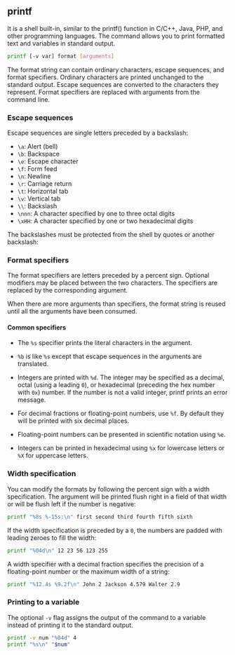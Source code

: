 ## printf
It is a shell built-in, similar to the printf() function in C/C++, Java, PHP, and other programming languages. The command allows you to print formatted text and variables in standard output.

```bash
printf [-v var] format [arguments]
```

The format string can contain ordinary characters, escape sequences, and format specifiers. Ordinary characters are printed unchanged to the standard output. Escape sequences are converted to the characters they represent. Format specifiers are replaced with arguments from the command line.

### Escape sequences
Escape sequences are single letters preceded by a backslash:
- `\a`: Alert (bell)
- `\b`: Backspace
- `\e`: Escape character
- `\f`: Form feed
- `\n`: Newline
- `\r`: Carriage return
- `\t`: Horizontal tab
- `\v`: Vertical tab
- `\\`: Backslash
- `\nnn`: A character specified by one to three octal digits
- `\xHH`: A character specified by one or two hexadecimal digits

The backslashes must be protected from the shell by quotes or another backslash:

### Format specifiers
The format specifiers are letters preceded by a percent sign. Optional modifiers may be placed between the two characters. The specifiers are replaced by the corresponding argument.

When there are more arguments than specifiers, the format string is reused until all the arguments have been consumed.

#### Common specifiers
- The `%s` specifier prints the literal characters in the argument.

- `%b` is like `%s` except that escape sequences in the arguments are translated.

- Integers are printed with `%d`. The integer may be specified as a decimal, octal (using a leading `0`), or hexadecimal (preceding the hex number with `0x`) number. If the number is not a valid integer, printf prints an error message.

- For decimal fractions or floating-point numbers, use `%f`. By default they will be printed with six decimal places.

- Floating-point numbers can be presented in scientific notation using `%e`.

- Integers can be printed in hexadecimal using `%x` for lowercase letters or `%X` for uppercase letters.

### Width specification
You can modify the formats by following the percent sign with a width specification. The argument will be printed flush right in a field of that width or will be flush left if the number is negative:

```bash
printf "%8s %-15s:\n" first second third fourth fifth sixth
```

If the width specification is preceded by a `0`, the numbers are padded with leading zeroes to fill the width:

```bash
printf "%04d\n" 12 23 56 123 255
```

A width specifier with a decimal fraction specifies the precision of a floating-point number or the maximum width of a string:

```bash
printf "%12.4s %9.2f\n" John 2 Jackson 4.579 Walter 2.9
```

### Printing to a variable
The optional `-v` flag assigns the output of the command to a variable instead of printing it to the standard output.

```bash
printf -v num "%04d" 4
printf "%s\n" "$num"
```